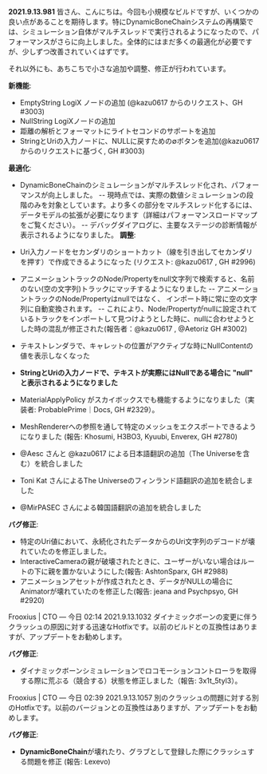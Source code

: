 **2021.9.13.981**
皆さん、こんにちは。今回も小規模なビルドですが、いくつかの良い点があることを期待します。特にDynamicBoneChainシステムの再構築では、シミュレーション自体がマルチスレッドで実行されるようになったので、パフォーマンスがさらに向上しました。全体的にはまだ多くの最適化が必要ですが、少しずつ改善されていくはずです。

それ以外にも、あちこちで小さな追加や調整、修正が行われています。

**新機能**:
- EmptyString LogiX ノードの追加 (@kazu0617 からのリクエスト、GH #3003)
- NullString LogiXノードの追加
- 距離の解析とフォーマットにライトセコンドのサポートを追加
- StringとUriの入力ノードに、NULLに戻すための∅ボタンを追加(@kazu0617 からのリクエストに基づく, GH #3003)

**最適化**:
- DynamicBoneChainのシミュレーションがマルチスレッド化され、パフォーマンスが向上しました。
-- 現時点では、実際の数値シミュレーションの段階のみを対象としています。より多くの部分をマルチスレッド化するには、データモデルの拡張が必要になります（詳細はパフォーマンスロードマップをご覧ください）。
-- デバッグダイアログに、主要なステージの診断情報が表示されるようになりました。
**調整**:
- Uri入力ノードをセカンダリのショートカット（線を引き出してセカンダリを押す）で作成できるようになった (リクエスト: @kazu0617 , GH #2996)
- アニメーショントラックのNode/Propertyをnull文字列で検索すると、名前のない(空の文字列)トラックにマッチするようになりました
-- アニメーショントラックのNode/Propertyはnullではなく、 インポート時に常に空の文字列に自動変換されます。
-- これにより、Node/Propertyがnullに設定されているトラックをインポートして見つけようとした時に、nullに合わせようとした時の混乱が修正された(報告者：@kazu0617 , @Aetoriz GH #3002)
- テキストレンダラで、キャレットの位置がアクティブな時にNullContentの値を表示しなくなった
- **StringとUriの入力ノードで、テキストが実際にはNullである場合に "null" と表示されるようになりました**
- MaterialApplyPolicy がスカイボックスでも機能するようになりました（実装者: ProbablePrime｜Docs, GH #2329）。
- MeshRendererへの参照を通して特定のメッシュをエクスポートできるようになりました (報告: Khosumi, H3BO3, Kyuubi, Enverex, GH #2780)

- @Aesc さんと @kazu0617 による日本語翻訳の追加（The Universeを含む）を統合しました
- Toni Kat さんによるThe Universeのフィンランド語翻訳の追加を統合しました
- @MirPASEC さんによる韓国語翻訳の追加を統合しました

**バグ修正**:
- 特定のUri値において、永続化されたデータからのUri文字列のデコードが壊れていたのを修正しました。
- InteractiveCameraの親が破壊されたときに、ユーザーがいない場合はルートの下に親を置かないようにした(報告: AshtonSparx, GH #2988)
- アニメーションアセットが作成されたとき、データがNULLの場合にAnimatorが壊れていたのを修正した(報告: jeana and Psychpsyo, GH #2920)

Frooxius | CTO — 今日 02:14
2021.9.13.1032
ダイナミックボーンの変更に伴うクラッシュの原因に対する迅速なHotfixです。以前のビルドとの互換性はありますが、アップデートをお勧めします。

**バグ修正**:
- ダイナミックボーンシミュレーションでロコモーションコントローラを取得する際に荒ぶる（競合する）状態を修正しました（報告: 3x1t_5tyl3）。

Frooxius | CTO — 今日 02:39
2021.9.13.1057
別のクラッシュの問題に対する別のHotfixです。以前のバージョンとの互換性はありますが、アップデートをお勧めします。

**バグ修正**:
- **DynamicBoneChain**が壊れたり、グラブとして登録した際にクラッシュする問題を修正 (報告: Lexevo)